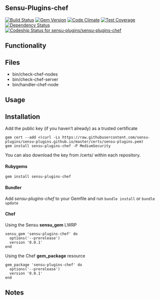 ## Sensu-Plugins-chef

[![Build Status](https://travis-ci.org/sensu-plugins/sensu-plugins-chef.svg?branch=master)](https://travis-ci.org/sensu-plugins/sensu-plugins-chef)
[![Gem Version](https://badge.fury.io/rb/sensu-plugins-chef.svg)](http://badge.fury.io/rb/sensu-plugins-chef)
[![Code Climate](https://codeclimate.com/github/sensu-plugins/sensu-plugins-chef/badges/gpa.svg)](https://codeclimate.com/github/sensu-plugins/sensu-plugins-chef)
[![Test Coverage](https://codeclimate.com/github/sensu-plugins/sensu-plugins-chef/badges/coverage.svg)](https://codeclimate.com/github/sensu-plugins/sensu-plugins-chef)
[![Dependency Status](https://gemnasium.com/sensu-plugins/sensu-plugins-chef.svg)](https://gemnasium.com/sensu-plugins/sensu-plugins-chef)
[ ![Codeship Status for sensu-plugins/sensu-plugins-chef](https://codeship.com/projects/9ffac250-d4b5-0132-cbb6-0e210ac4c62f/status?branch=master)](https://codeship.com/projects/77870)

## Functionality

## Files
 * bin/check-chef-nodes
 * bin/check-chef-server
 * bin/handler-chef-node

## Usage

## Installation

Add the public key (if you haven’t already) as a trusted certificate

```
gem cert --add <(curl -Ls https://raw.githubusercontent.com/sensu-plugins/sensu-plugins.github.io/master/certs/sensu-plugins.pem)
gem install sensu-plugins-chef -P MediumSecurity
```

You can also download the key from /certs/ within each repository.

#### Rubygems

`gem install sensu-plugins-chef`

#### Bundler

Add *sensu-plugins-chef* to your Gemfile and run `bundle install` or `bundle update`

#### Chef

Using the Sensu **sensu_gem** LWRP
```
sensu_gem 'sensu-plugins-chef' do
  options('--prerelease')
  version '0.0.1'
end
```

Using the Chef **gem_package** resource
```
gem_package 'sensu-plugins-chef' do
  options('--prerelease')
  version '0.0.1'
end
```

## Notes
